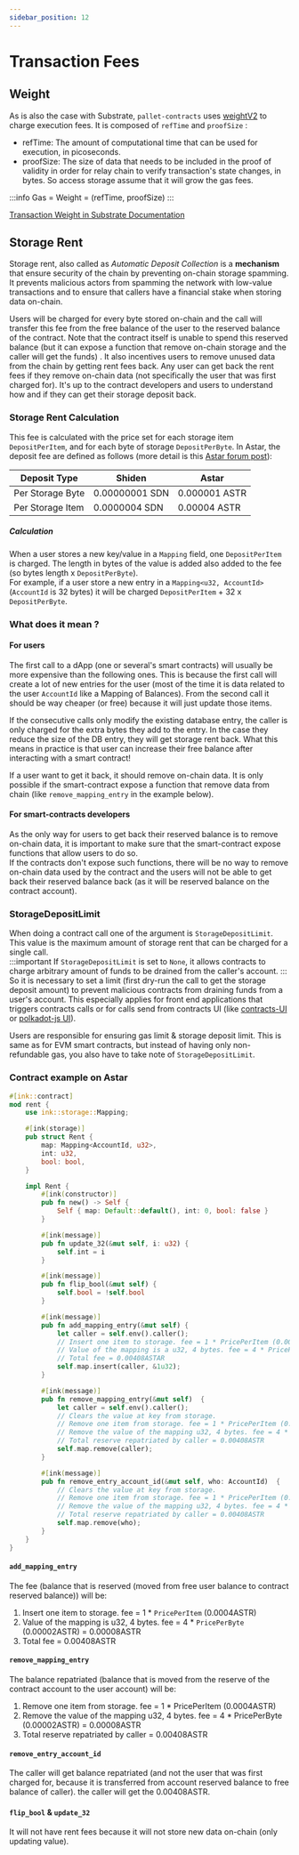 ```yaml
---
sidebar_position: 12
---
```


# Transaction Fees

## Weight

As is also the case with Substrate, `pallet-contracts` uses [weightV2][weight] to charge execution fees. It is composed of `refTime` and `proofSize` :
- refTime: The amount of computational time that can be used for execution, in picoseconds.
- proofSize: The size of data that needs to be included in the proof of validity in order for relay chain to verify transaction's state changes, in bytes. So access storage assume that it will grow the gas fees.

:::info
Gas = Weight = (refTime, proofSize)
:::

[Transaction Weight in Substrate Documentation][weight]

## Storage Rent

Storage rent, also called as *Automatic Deposit Collection* is a **mechanism** that ensure security of the chain by preventing on-chain storage spamming.
It prevents malicious actors from spamming the network with low-value transactions and to ensure that callers have a financial stake when storing data on-chain.

Users will be charged for every byte stored on-chain and the call will transfer this fee from the free balance of the user to the reserved balance of the contract. Note that the contract itself is unable to spend this reserved balance (but it can expose a function that remove on-chain storage and the caller will get the funds) .
It also incentives users to remove unused data from the chain by getting rent fees back. Any user can get back the rent fees if they remove on-chain data (not specifically the user that was first charged for). It's up to the contract developers and users to understand how and if they can get their storage deposit back.

### Storage Rent Calculation

This fee is calculated with the price set for each storage item `DepositPerItem`, and for each byte of storage `DepositPerByte`. In Astar, the deposit fee are defined as follows (more detail is this [Astar forum post](https://forum.astar.network/t/revising-rent-fee-on-astar-shiden/4309/1)):

| Deposit Type | Shiden          | Astar              |
|--------------|-----------------|--------------------|
| Per Storage Byte | 0.00000001 SDN     | 0.000001 ASTR |
| Per Storage Item | 	 0.0000004 SDN | 0.00004 ASTR |

##### Calculation

When a user stores a new key/value in a `Mapping` field, one `DepositPerItem` is charged. The length in bytes of the value is added also added to the fee (so bytes length x `DepositPerByte`).     
For example, if a user store a new entry in a `Mapping<u32, AccountId>` (`AccountId` is 32 bytes) it will be charged `DepositPerItem` + 32 x `DepositPerByte`. 

### What does it mean ?

#### For users

The first call to a dApp (one or several's smart contracts) will usually be more expensive than the following ones.
This is because the first call will create a lot of new entries for the user (most of the time it is data related to the user `AccountId` like a Mapping of Balances). From the second call it should be way cheaper (or free) because it will just update those items.    

If the consecutive calls only modify the existing database entry, the caller is only charged for the extra bytes they add to the entry. In the case they reduce the size of the DB entry, they will get storage rent back. What this means in practice is that user can increase their free balance after interacting with a smart contract!

If a user want to get it back, it should remove on-chain data. It is only possible if the smart-contract expose a function that remove data from chain (like `remove_mapping_entry` in the example below).

#### For smart-contracts developers

As the only way for users to get back their reserved balance is to remove on-chain data, it is important to make sure that the smart-contract expose functions that allow users to do so.   
If the contracts don't expose such functions, there will be no way to remove on-chain data used by the contract and the 
users will not be able to get back their reserved balance back (as it will be reserved balance on the contract account).

### StorageDepositLimit

When doing a contract call one of the argument is `StorageDepositLimit`. This value is the maximum amount of storage rent that can be charged for a single call.    
:::important
If `StorageDepositLimit` is set to `None`, it allows contracts to charge arbitrary amount of funds to be drained from the caller's account.
:::
So it is necessary to set a limit (first dry-run the call to get the storage deposit amount) to prevent malicious contracts from draining funds from a user's account.
This especially applies for front end applications that triggers contracts calls or for calls send from contracts UI (like [contracts-UI](https://contracts-ui.substrate.io/) or [polkadot-js UI](https://polkadotjs-apps.web.app/?rpc=wss%3A%2F%2Frpc.astar.network#/contracts)).

Users are responsible for ensuring gas limit & storage deposit limit. This is same as for EVM smart contracts, but instead of having only non-refundable gas, you also have to take note of `StorageDepositLimit`.

### Contract example on Astar

```rust
#[ink::contract]
mod rent {
    use ink::storage::Mapping;

    #[ink(storage)]
    pub struct Rent {
        map: Mapping<AccountId, u32>,
        int: u32,
        bool: bool,
    }

    impl Rent {
        #[ink(constructor)]
        pub fn new() -> Self {
            Self { map: Default::default(), int: 0, bool: false }
        }

        #[ink(message)]
        pub fn update_32(&mut self, i: u32) {
            self.int = i
        }

        #[ink(message)]
        pub fn flip_bool(&mut self) {
            self.bool = !self.bool
        }

        #[ink(message)]
        pub fn add_mapping_entry(&mut self) {
            let caller = self.env().caller();
            // Insert one item to storage. fee = 1 * PricePerItem (0.0004ASTAR) =
            // Value of the mapping is a u32, 4 bytes. fee = 4 * PricePerByte (0.00002ASTAR) = 0.00008ASTAR
            // Total fee = 0.00408ASTAR
            self.map.insert(caller, &1u32);
        }

        #[ink(message)]
        pub fn remove_mapping_entry(&mut self)  {
            let caller = self.env().caller();
            // Clears the value at key from storage.
            // Remove one item from storage. fee = 1 * PricePerItem (0.0004ASTR) =
            // Remove the value of the mapping u32, 4 bytes. fee = 4 * PricePerByte (0.00002ASTR) = 0.00008ASTR
            // Total reserve repatriated by caller = 0.00408ASTR
            self.map.remove(caller);
        }

        #[ink(message)]
        pub fn remove_entry_account_id(&mut self, who: AccountId)  {
            // Clears the value at key from storage.
            // Remove one item from storage. fee = 1 * PricePerItem (0.0004ASTR) =
            // Remove the value of the mapping u32, 4 bytes. fee = 4 * PricePerByte (0.00002ASTR) = 0.00008ASTR
            // Total reserve repatriated by caller = 0.00408ASTR
            self.map.remove(who);
        }
    }
}
```

#### `add_mapping_entry`

The fee (balance that is reserved (moved from free user balance to contract reserved balance)) will be:
1. Insert one item to storage. fee = 1 * `PricePerItem` (0.0004ASTR)
2. Value of the mapping is u32, 4 bytes. fee = 4 * `PricePerByte` (0.00002ASTR) = 0.00008ASTR
3. Total fee = 0.00408ASTR

#### `remove_mapping_entry`

The balance repatriated (balance that is moved from the reserve of the contract account to the user account) will be:
1. Remove one item from storage. fee = 1 * PricePerItem (0.0004ASTR)
2. Remove the value of the mapping u32, 4 bytes. fee = 4 * PricePerByte (0.00002ASTR) = 0.00008ASTR
3. Total reserve repatriated by caller = 0.00408ASTR

#### `remove_entry_account_id`

The caller will get balance repatriated (and not the user that was first charged for, because it is transferred from account reserved balance to free balance of caller). the caller will get the 0.00408ASTR.

#### `flip_bool` & `update_32`

It will not have rent fees because it will not store new data on-chain (only updating value).

[weight]: https://docs.substrate.io/reference/how-to-guides/weights/
